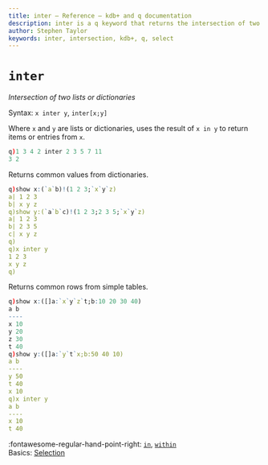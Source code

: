 ```yaml
---
title: inter – Reference – kdb+ and q documentation
description: inter is a q keyword that returns the intersection of two lists or dictionaries.
author: Stephen Taylor
keywords: inter, intersection, kdb+, q, select
---
```

# `inter`




_Intersection of two lists or dictionaries_

Syntax: `x inter y`, `inter[x;y]`

Where `x` and `y` are lists or dictionaries, uses the result of `x in y` to return items or entries from `x`.

```q
q)1 3 4 2 inter 2 3 5 7 11
3 2
```

Returns common values from dictionaries.

```q
q)show x:(`a`b)!(1 2 3;`x`y`z)
a| 1 2 3
b| x y z
q)show y:(`a`b`c)!(1 2 3;2 3 5;`x`y`z)
a| 1 2 3
b| 2 3 5
c| x y z
q)
q)x inter y
1 2 3
x y z
q)
```

Returns common rows from simple tables.

```q
q)show x:([]a:`x`y`z`t;b:10 20 30 40)
a b
----
x 10
y 20
z 30
t 40
q)show y:([]a:`y`t`x;b:50 40 10)
a b
----
y 50
t 40
x 10
q)x inter y
a b
----
x 10
t 40
```

:fontawesome-regular-hand-point-right: 
[`in`](in.md), [`within`](within.md)  
Basics: [Selection](../basics/by-topic.md#selection)
